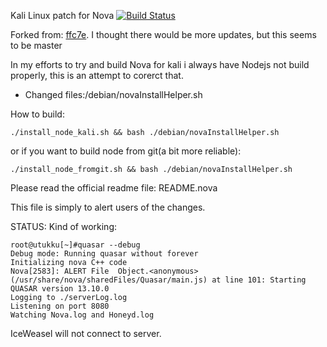 Kali Linux patch for Nova [![Build Status](https://travis-ci.org/0xicl33n/Nova.svg?branch=master)](https://travis-ci.org/0xicl33n/Nova)


Forked from: [ffc7e](https://github.com/DataSoft/Nova/commit/ffc7e4377bcc446e25f9be16434d0c2d93ca0f4). I thought there would be more updates, but this seems to be master

In my efforts to try and build Nova for kali i always have Nodejs not build properly, this is an 
attempt to corerct that.


- Changed files:/debian/novaInstallHelper.sh


How to build:

    ./install_node_kali.sh && bash ./debian/novaInstallHelper.sh
or if you want to build node from git(a bit more reliable):

    ./install_node_fromgit.sh && bash ./debian/novaInstallHelper.sh


Please read the official readme file: README.nova

This file is simply to alert users of the changes.



STATUS: Kind of working:

    root@utukku[~]#quasar --debug
    Debug mode: Running quasar without forever
    Initializing nova C++ code
    Nova[2583]: ALERT File  Object.<anonymous> (/usr/share/nova/sharedFiles/Quasar/main.js) at line 101: Starting QUASAR version 13.10.0
    Logging to ./serverLog.log
    Listening on port 8080
    Watching Nova.log and Honeyd.log


IceWeasel will not connect to server.
